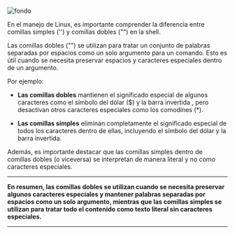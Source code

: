 ![fondo](https://artifactgeeks.com/wp-content/uploads/2023/08/ai-linux-tux.jpg)

En el manejo de Linux, es importante comprender la diferencia entre comillas simples ('') y comillas dobles ("") en la shell.

Las comillas dobles ("") se utilizan para tratar un conjunto de palabras separadas por espacios como un solo argumento para un comando. Esto es útil cuando se necesita preservar espacios y caracteres especiales dentro de un argumento.

 Por ejemplo:

* **Las comillas dobles** mantienen el significado especial de algunos caracteres como el símbolo del dólar ($) y la barra invertida , pero desactivan otros caracteres especiales como los comodines (*).

* **Las comillas simples**  eliminan completamente el significado especial de todos los caracteres dentro de ellas, incluyendo el símbolo del dólar y la barra invertida. 


Además, es importante destacar que las comillas simples dentro de comillas dobles (o viceversa) se interpretan de manera literal y no como caracteres especiales.

***
**En resumen, las comillas dobles se utilizan cuando se necesita preservar algunos caracteres especiales y mantener palabras separadas por espacios como un solo argumento, mientras que las comillas simples se utilizan para tratar todo el contenido como texto literal sin caracteres especiales.**
***